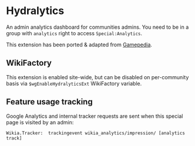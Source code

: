 # Hydralytics
An admin analytics dashboard for communities admins. You need to be in a group with `analytics` right to access `Special:Analytics`.

This extension has been ported & adapted from [Gamepedia](https://gitlab.com/hydrawiki/extensions/hydralytics/).  

## WikiFactory

This extension is enabled site-wide, but can be disabled on per-community basis via `$wgEnableHydralyticsExt` WikiFactory variable.

## Feature usage tracking

Google Analytics and internal tracker requests are sent when this special page is visited by an admin:

```
Wikia.Tracker:  trackingevent wikia_analytics/impression/ [analytics track]
```
